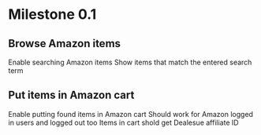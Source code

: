 # Milestone 0.1

## Browse Amazon items

Enable searching Amazon items
Show items that match the entered search term

## Put items in Amazon cart

Enable putting found items in Amazon cart
Should work for Amazon logged in users and logged out too
Items in cart shold get Dealesue affiliate ID